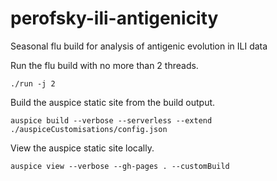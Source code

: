 # perofsky-ili-antigenicity

Seasonal flu build for analysis of antigenic evolution in ILI data

Run the flu build with no more than 2 threads.

```
./run -j 2
```

Build the auspice static site from the build output.

```
auspice build --verbose --serverless --extend ./auspiceCustomisations/config.json
```

View the auspice static site locally.

```
auspice view --verbose --gh-pages . --customBuild
```
